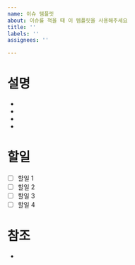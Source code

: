 ```yaml
---
name: 이슈 템플릿
about: 이슈를 적을 때 이 템플릿을 사용해주세요
title: ''
labels: ''
assignees: ''

---
```


# 설명
-
-
-
-

# 할일
- [ ] 할일 1
- [ ] 할일 2
- [ ] 할일 3
- [ ] 할일 4

# 참조
-
